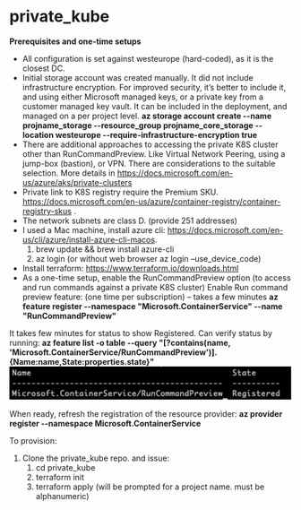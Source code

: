 # private_kube

**Prerequisites and one-time setups**
* All configuration is set against westeurope (hard-coded), as it is the closest DC. 
* Initial storage account was created manually. It did not include infrastructure encryption. For improved security, it’s better to include it, and using either Microsoft managed keys, or a private key from a customer managed key vault. It can be included in the deployment, and managed on a per project level.
**az storage account create --name projname_storage --resource_group projname_core_storage --location westeurope --require-infrastructure-encryption true**
* There are additional approaches to accessing the private K8S cluster other than RunCommandPreview. Like Virtual Network Peering, using a jump-box (bastion), or VPN. There are considerations to the suitable selection. More details in https://docs.microsoft.com/en-us/azure/aks/private-clusters 
* Private link to K8S registry require the Premium SKU. https://docs.microsoft.com/en-us/azure/container-registry/container-registry-skus . 
* The network subnets are class D. (provide 251 addresses)
* I used a Mac machine, install azure cli: https://docs.microsoft.com/en-us/cli/azure/install-azure-cli-macos.
   1. brew update && brew install azure-cli
   1. az login (or without web browser az login –use_device_code)
* Install terraform: https://www.terraform.io/downloads.html 
* As a one-time setup, enable the RunCommandPreview option (to access and run commands against a private K8S cluster)
Enable Run command preview feature: (one time per subscription) – takes a few minutes
**az feature register --namespace "Microsoft.ContainerService" --name "RunCommandPreview"**

It takes few minutes for status to show Registered. Can verify status by running:
**az feature list -o table --query "[?contains(name, 'Microsoft.ContainerService/RunCommandPreview')].{Name:name,State:properties.state}"**
![Image of CLI](https://github.com/shaishap/private_kube/blob/main/regimage.png?raw=true)

When ready, refresh the registration of the resource provider:
**az provider register --namespace Microsoft.ContainerService**

To provision:
1. Clone the private_kube repo. and issue:
   1. cd private_kube
   1. terraform init
   1. terraform apply
(will be prompted for a project name. must be alphanumeric)

